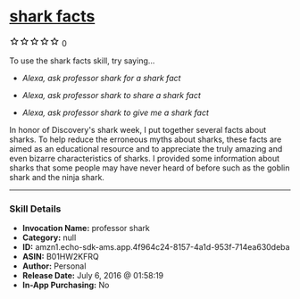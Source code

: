 # [shark facts](http://alexa.amazon.com/#skills/amzn1.echo-sdk-ams.app.4f964c24-8157-4a1d-953f-714ea630deba)
![0 stars](../../images/ic_star_border_black_18dp_1x.png)![0 stars](../../images/ic_star_border_black_18dp_1x.png)![0 stars](../../images/ic_star_border_black_18dp_1x.png)![0 stars](../../images/ic_star_border_black_18dp_1x.png)![0 stars](../../images/ic_star_border_black_18dp_1x.png) 0

To use the shark facts skill, try saying...

* *Alexa, ask professor shark for a shark fact*

* *Alexa, ask  professor shark to share a shark fact*

* *Alexa, ask  professor shark to give me a shark fact*

In honor of Discovery's shark week, I put together several facts about sharks.  To help reduce the erroneous myths about sharks, these facts are aimed as an educational resource and to appreciate the truly amazing and even bizarre characteristics of sharks. I provided some information about sharks that some people may have never heard of before such as the goblin shark and the ninja shark.

***

### Skill Details

* **Invocation Name:** professor shark
* **Category:** null
* **ID:** amzn1.echo-sdk-ams.app.4f964c24-8157-4a1d-953f-714ea630deba
* **ASIN:** B01HW2KFRQ
* **Author:** Personal
* **Release Date:** July 6, 2016 @ 01:58:19
* **In-App Purchasing:** No
